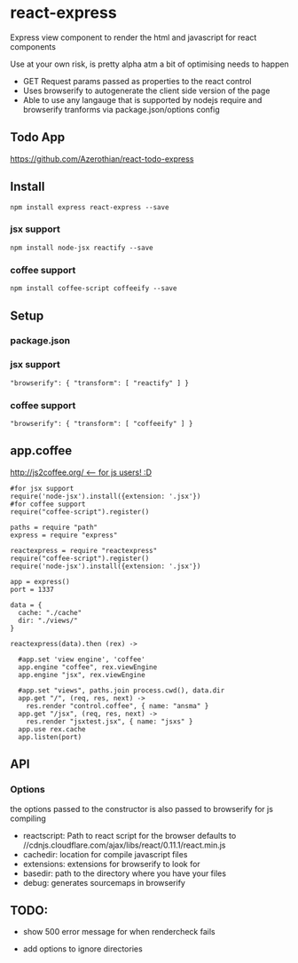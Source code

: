 react-express
=============

Express view component to render the html and javascript for react components

Use at your own risk, is pretty alpha atm a bit of optimising needs to happen

- GET Request params passed as properties to the react control
- Uses browserify to autogenerate the client side version of the page
- Able to use any langauge that is supported by nodejs require and browserify tranforms via package.json/options config

## Todo App
https://github.com/Azerothian/react-todo-express

## Install
```
npm install express react-express --save

```
### jsx support
```
npm install node-jsx reactify --save
```
### coffee support
```
npm install coffee-script coffeeify --save
```

## Setup

### package.json
### jsx support
```
"browserify": { "transform": [ "reactify" ] }
```
### coffee support
```
"browserify": { "transform": [ "coffeeify" ] }
```

## app.coffee
[http://js2coffee.org/ <-- for js users! :D](http://js2coffee.org/)
```
#for jsx support
require('node-jsx').install({extension: '.jsx'})
#for coffee support
require("coffee-script").register()

paths = require "path"
express = require "express"

reactexpress = require "reactexpress"
require("coffee-script").register()
require('node-jsx').install({extension: '.jsx'})

app = express()
port = 1337

data = {
  cache: "./cache"
  dir: "./views/"
}

reactexpress(data).then (rex) ->

  #app.set 'view engine', 'coffee'
  app.engine "coffee", rex.viewEngine
  app.engine "jsx", rex.viewEngine

  #app.set "views", paths.join process.cwd(), data.dir
  app.get "/", (req, res, next) ->
    res.render "control.coffee", { name: "ansma" }
  app.get "/jsx", (req, res, next) ->
    res.render "jsxtest.jsx", { name: "jsxs" }
  app.use rex.cache
  app.listen(port)

```
## API

### Options
the options passed to the constructor is also passed to browserify for js compiling
- reactscript: Path to react script for the browser defaults to //cdnjs.cloudflare.com/ajax/libs/react/0.11.1/react.min.js
- cachedir: location for compile javascript files
- extensions: extensions for browserify to look for
- basedir: path to the directory where you have your files
- debug: generates sourcemaps in browserify


## TODO:
* show 500 error message for when rendercheck fails
- add options to ignore directories
